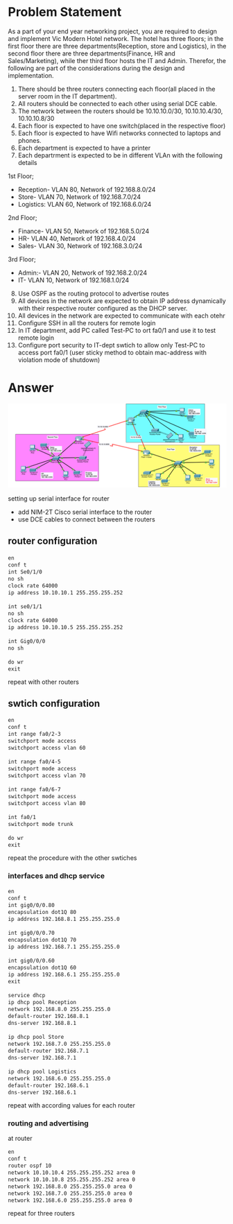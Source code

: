 # Problem Statement

As a part of your end year networking project, you are required to design and implement Vic Modern Hotel network. The hotel has three floors; in the first floor there are three departments(Reception, store and Logistics), in the second floor there are three departments(Finance, HR and Sales/Marketing), while ther third floor hosts the IT and Admin. Therefor, the following are part of the considerations during the design and implementation.

1. There should be three routers connecting each floor(all placed in the server room in the IT department).
2. All routers should be connected to each other using serial DCE cable.
3. The network between the routers should be 10.10.10.0/30, 10.10.10.4/30, 10.10.10.8/30
4. Each floor is expected to have one switch(placed in the respective floor)
5. Each floor is expected to have Wifi networks connected to laptops and phones.
6. Each department is expected to have a printer
7. Each departrment is expected to be in different VLAn with the following details

1st Floor;

- Reception- VLAN 80, Network of 192.168.8.0/24
- Store- VLAN 70, Network of 192.168.7.0/24
- Logistics: VLAN 60, Network of 192.168.6.0/24

2nd Floor;

- Finance- VLAN 50, Network of 192.168.5.0/24
- HR- VLAN 40, Network of 192.168.4.0/24
- Sales- VLAN 30, Network of 192.168.3.0/24

3rd Floor;

- Admin:- VLAN 20, Network of 192.168.2.0/24
- IT- VLAN 10, Network of 192.168.1.0/24

8. Use OSPF as the routing protocol to advertise routes
9. All devices in the network are expected to obtain IP address dynamically with their respective router configured as the DHCP server.
10. All devices in the network are expected to communicate with each otehr
11. Configure SSH in all the routers for remote login
12. In IT department, add PC called Test-PC to ort fa0/1 and use it to test remote login
13. Configure port security to IT-dept swtich to allow only Test-PC to access port fa0/1
    (user sticky method to obtain mac-address with violation mode of shutdown)

# Answer

![Alt Text](./img.png)

setting up serial interface for router

- add NIM-2T Cisco serial interface to the router
- use DCE cables to connect between the routers

## router configuration

```
en
conf t
int Se0/1/0
no sh
clock rate 64000
ip address 10.10.10.1 255.255.255.252

int se0/1/1
no sh
clock rate 64000
ip address 10.10.10.5 255.255.255.252

int Gig0/0/0
no sh

do wr
exit
```

repeat with other routers

## swtich configuration

```
en
conf t
int range fa0/2-3
switchport mode access
switchport access vlan 60

int range fa0/4-5
switchport mode access
switchport access vlan 70

int range fa0/6-7
switchport mode access
switchport access vlan 80

int fa0/1
switchport mode trunk

do wr
exit

```

repeat the procedure with the other swtiches

### interfaces and dhcp service

```
en
conf t
int gig0/0/0.80
encapsulation dot1Q 80
ip address 192.168.8.1 255.255.255.0

int gig0/0/0.70
encapsulation dot1Q 70
ip address 192.168.7.1 255.255.255.0

int gig0/0/0.60
encapsulation dot1Q 60
ip address 192.168.6.1 255.255.255.0
exit

service dhcp
ip dhcp pool Reception
network 192.168.8.0 255.255.255.0
default-router 192.168.8.1
dns-server 192.168.8.1

ip dhcp pool Store
network 192.168.7.0 255.255.255.0
default-router 192.168.7.1
dns-server 192.168.7.1

ip dhcp pool Logistics
network 192.168.6.0 255.255.255.0
default-router 192.168.6.1
dns-server 192.168.6.1

```

repeat with according values for each router

### routing and advertising

at router

```
en
conf t
router ospf 10
network 10.10.10.4 255.255.255.252 area 0
network 10.10.10.8 255.255.255.252 area 0
network 192.168.8.0 255.255.255.0 area 0
network 192.168.7.0 255.255.255.0 area 0
network 192.168.6.0 255.255.255.0 area 0

```

repeat for three routers
